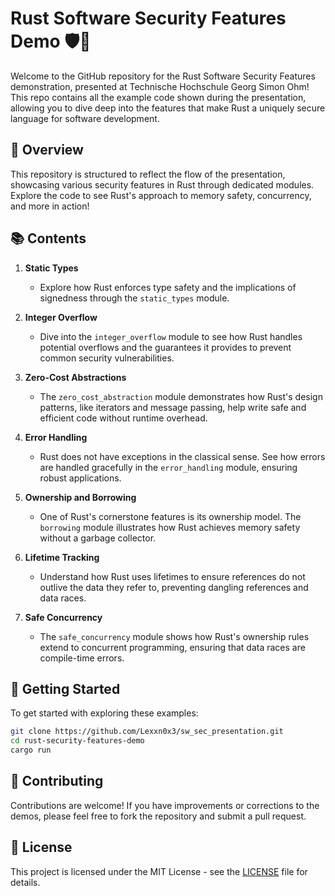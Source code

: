 
# Rust Software Security Features Demo 🛡️🦀

Welcome to the GitHub repository for the Rust Software Security Features demonstration, presented at Technische Hochschule Georg Simon Ohm! This repo contains all the example code shown during the presentation, allowing you to dive deep into the features that make Rust a uniquely secure language for software development.

## 📖 Overview

This repository is structured to reflect the flow of the presentation, showcasing various security features in Rust through dedicated modules. Explore the code to see Rust's approach to memory safety, concurrency, and more in action!

## 📚 Contents

1. **Static Types**
   - Explore how Rust enforces type safety and the implications of signedness through the `static_types` module.
   
2. **Integer Overflow**
   - Dive into the `integer_overflow` module to see how Rust handles potential overflows and the guarantees it provides to prevent common security vulnerabilities.

3. **Zero-Cost Abstractions**
   - The `zero_cost_abstraction` module demonstrates how Rust's design patterns, like iterators and message passing, help write safe and efficient code without runtime overhead.

4. **Error Handling**
   - Rust does not have exceptions in the classical sense. See how errors are handled gracefully in the `error_handling` module, ensuring robust applications.

5. **Ownership and Borrowing**
   - One of Rust's cornerstone features is its ownership model. The `borrowing` module illustrates how Rust achieves memory safety without a garbage collector.

6. **Lifetime Tracking**
   - Understand how Rust uses lifetimes to ensure references do not outlive the data they refer to, preventing dangling references and data races.

7. **Safe Concurrency**
   - The `safe_concurrency` module shows how Rust's ownership rules extend to concurrent programming, ensuring that data races are compile-time errors.

## 🚀 Getting Started

To get started with exploring these examples:
```bash
git clone https://github.com/Lexxn0x3/sw_sec_presentation.git
cd rust-security-features-demo
cargo run
```

## 🤝 Contributing

Contributions are welcome! If you have improvements or corrections to the demos, please feel free to fork the repository and submit a pull request.

## 📄 License

This project is licensed under the MIT License - see the [LICENSE](LICENSE) file for details.

